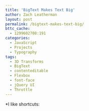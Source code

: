 ```yaml
---
title: 'BigText Makes Text Big'
author: Zach Leatherman
layout: post
permalink: /bigtext-makes-text-big/
bttc_cache:
  - 1299602708:191
categories:
  - JavaScript
  - Projects
  - Typography
tags:
  - 3D Transforms
  - BigText
  - contenteditable
  - Flexbox
  - font-face
  - jQuery UI
  - Throttle
---
```


*I like shortcuts: 